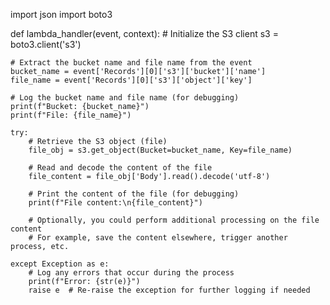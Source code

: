 import json
import boto3

def lambda_handler(event, context):
    # Initialize the S3 client
    s3 = boto3.client('s3')

    # Extract the bucket name and file name from the event
    bucket_name = event['Records'][0]['s3']['bucket']['name']
    file_name = event['Records'][0]['s3']['object']['key']

    # Log the bucket name and file name (for debugging)
    print(f"Bucket: {bucket_name}")
    print(f"File: {file_name}")

    try:
        # Retrieve the S3 object (file)
        file_obj = s3.get_object(Bucket=bucket_name, Key=file_name)

        # Read and decode the content of the file
        file_content = file_obj['Body'].read().decode('utf-8')

        # Print the content of the file (for debugging)
        print(f"File content:\n{file_content}")

        # Optionally, you could perform additional processing on the file content
        # For example, save the content elsewhere, trigger another process, etc.

    except Exception as e:
        # Log any errors that occur during the process
        print(f"Error: {str(e)}")
        raise e  # Re-raise the exception for further logging if needed
